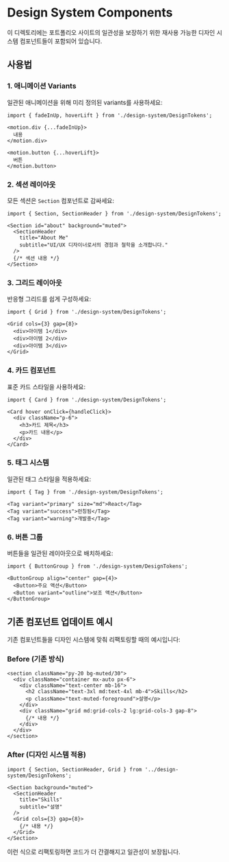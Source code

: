 # Design System Components

이 디렉토리에는 포트폴리오 사이트의 일관성을 보장하기 위한 재사용 가능한 디자인 시스템 컴포넌트들이 포함되어 있습니다.

## 사용법

### 1. 애니메이션 Variants

일관된 애니메이션을 위해 미리 정의된 variants를 사용하세요:

```tsx
import { fadeInUp, hoverLift } from './design-system/DesignTokens';

<motion.div {...fadeInUp}>
  내용
</motion.div>

<motion.button {...hoverLift}>
  버튼
</motion.button>
```

### 2. 섹션 레이아웃

모든 섹션은 `Section` 컴포넌트로 감싸세요:

```tsx
import { Section, SectionHeader } from './design-system/DesignTokens';

<Section id="about" background="muted">
  <SectionHeader 
    title="About Me"
    subtitle="UI/UX 디자이너로서의 경험과 철학을 소개합니다."
  />
  {/* 섹션 내용 */}
</Section>
```

### 3. 그리드 레이아웃

반응형 그리드를 쉽게 구성하세요:

```tsx
import { Grid } from './design-system/DesignTokens';

<Grid cols={3} gap={8}>
  <div>아이템 1</div>
  <div>아이템 2</div>
  <div>아이템 3</div>
</Grid>
```

### 4. 카드 컴포넌트

표준 카드 스타일을 사용하세요:

```tsx
import { Card } from './design-system/DesignTokens';

<Card hover onClick={handleClick}>
  <div className="p-6">
    <h3>카드 제목</h3>
    <p>카드 내용</p>
  </div>
</Card>
```

### 5. 태그 시스템

일관된 태그 스타일을 적용하세요:

```tsx
import { Tag } from './design-system/DesignTokens';

<Tag variant="primary" size="md">React</Tag>
<Tag variant="success">런칭됨</Tag>
<Tag variant="warning">개발중</Tag>
```

### 6. 버튼 그룹

버튼들을 일관된 레이아웃으로 배치하세요:

```tsx
import { ButtonGroup } from './design-system/DesignTokens';

<ButtonGroup align="center" gap={4}>
  <Button>주요 액션</Button>
  <Button variant="outline">보조 액션</Button>
</ButtonGroup>
```

## 기존 컴포넌트 업데이트 예시

기존 컴포넌트들을 디자인 시스템에 맞춰 리팩토링할 때의 예시입니다:

### Before (기존 방식)
```tsx
<section className="py-20 bg-muted/30">
  <div className="container mx-auto px-6">
    <div className="text-center mb-16">
      <h2 className="text-3xl md:text-4xl mb-4">Skills</h2>
      <p className="text-muted-foreground">설명</p>
    </div>
    <div className="grid md:grid-cols-2 lg:grid-cols-3 gap-8">
      {/* 내용 */}
    </div>
  </div>
</section>
```

### After (디자인 시스템 적용)
```tsx
import { Section, SectionHeader, Grid } from '../design-system/DesignTokens';

<Section background="muted">
  <SectionHeader 
    title="Skills" 
    subtitle="설명" 
  />
  <Grid cols={3} gap={8}>
    {/* 내용 */}
  </Grid>
</Section>
```

이런 식으로 리팩토링하면 코드가 더 간결해지고 일관성이 보장됩니다.